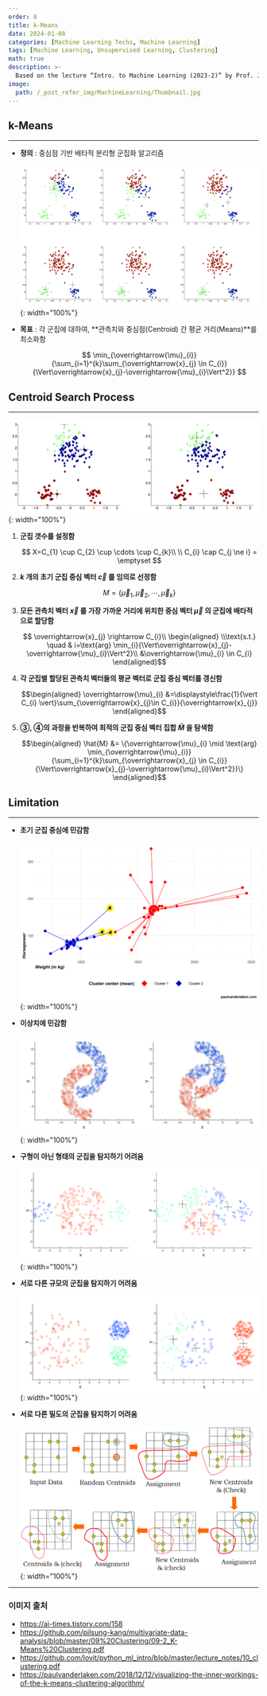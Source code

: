 ```yaml
---
order: 8
title: k-Means
date: 2024-01-08
categories: [Machine Learning Techs, Machine Learning]
tags: [Machine Learning, Unsupervised Learning, Clustering]
math: true
description: >-
  Based on the lecture “Intro. to Machine Learning (2023-2)” by Prof. Je Hyuk Lee, Dept. of Data Science, The Grad. School, Kookmin Univ.
image:
  path: /_post_refer_img/MachineLearning/Thumbnail.jpg
---
```


## k-Means
-----

- **정의** : 중심점 기반 배타적 분리형 군집화 알고리즘

    ![01](/_post_refer_img/MachineLearning/08-01.png){: width="100%"}

- **목표** : 각 군집에 대하여, **관측치와 중심점(Centroid) 간 평균 거리(Means)**를 최소화함

    $$
    \min_{\overrightarrow{\mu}_{i}}{\sum_{i=1}^{k}\sum_{\overrightarrow{x}_{j} \in C_{i}}{\Vert\overrightarrow{x}_{j}-\overrightarrow{\mu}_{i}\Vert^2}}
    $$

## Centroid Search Process
-----

![02](/_post_refer_img/MachineLearning/08-02.png){: width="100%"}

1. **군집 갯수를 설정함**

    $$
    X=C_{1} \cup C_{2} \cup \cdots \cup C_{k}\\
    \\ C_{i} \cap C_{j \ne i} = \emptyset
    $$

2. **$k$ 개의 초기 군집 중심 벡터 $\overrightarrow{c}$ 를 임의로 선정함**

    $$
    M=\{\overrightarrow{\mu}_{1},\overrightarrow{\mu}_{2},\cdots,\overrightarrow{\mu}_{k}\}
    $$

3. **모든 관측치 벡터 $\overrightarrow{x}$ 를 가장 가까운 거리에 위치한 중심 벡터 $\overrightarrow{\mu}$ 의 군집에 배타적으로 할당함**

    $$
    \overrightarrow{x}_{j} \rightarrow C_{i}\\
    \begin{aligned}
    \\\text{s.t.} \quad 
    & i=\text{arg} \min_{i}{\Vert\overrightarrow{x}_{j}-\overrightarrow{\mu}_{i}\Vert^2}\\
    &\overrightarrow{\mu}_{i} \in C_{i}
    \end{aligned}$$

4. **각 군집별 할당된 관측치 벡터들의 평균 벡터로 군집 중심 벡터를 갱신함**

    $$\begin{aligned}
    \overrightarrow{\mu}_{i}
    &=\displaystyle\frac{1}{\vert C_{i} \vert}\sum_{\overrightarrow{x}_{j}\in C_{i}}{\overrightarrow{x}_{j}}
    \end{aligned}$$

5. **③, ④의 과정을 반복하여 최적의 군집 중심 벡터 집합 $\hat{M}$ 을 탐색함**

    $$\begin{aligned}
    \hat{M}
    &= \{\overrightarrow{\mu}_{i} \mid \text{arg} \min_{\overrightarrow{\mu}_{i}}{\sum_{i=1}^{k}\sum_{\overrightarrow{x}_{j} \in C_{i}}{\Vert\overrightarrow{x}_{j}-\overrightarrow{\mu}_{i}\Vert^2}}\}
    \end{aligned}$$

## Limitation
-----

- **초기 군집 중심에 민감함**

    ![03](/_post_refer_img/MachineLearning/08-03.png){: width="100%"}

- **이상치에 민감함**

    ![04](/_post_refer_img/MachineLearning/08-04.png){: width="100%"}

- **구형이 아닌 형태의 군집을 탐지하기 어려움**

    ![05](/_post_refer_img/MachineLearning/08-05.png){: width="100%"}

- **서로 다른 규모의 군집을 탐지하기 어려움**

    ![06](/_post_refer_img/MachineLearning/08-06.png){: width="100%"}

- **서로 다른 밀도의 군집을 탐지하기 어려움**

    ![07](/_post_refer_img/MachineLearning/08-07.png){: width="100%"}

-----

### 이미지 출처

- https://ai-times.tistory.com/158
- https://github.com/pilsung-kang/multivariate-data-analysis/blob/master/09%20Clustering/09-2_K-Means%20Clustering.pdf
- https://github.com/lovit/python_ml_intro/blob/master/lecture_notes/10_clustering.pdf
- https://paulvanderlaken.com/2018/12/12/visualizing-the-inner-workings-of-the-k-means-clustering-algorithm/